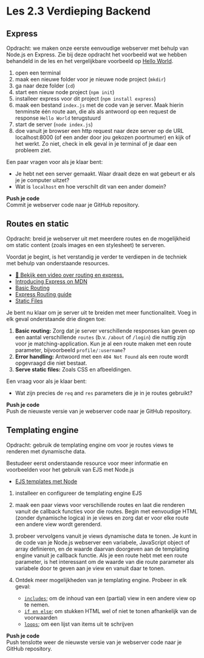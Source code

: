 # Les 2.3 Verdieping Backend
## Express
Opdracht: we maken onze eerste eenvoudige webserver met behulp van Node.js en Express. Zie bij deze opdracht het voorbeeld wat we hebben behandeld in de les en het vergelijkbare voorbeeld op [Hello World](https://expressjs.com/en/starter/hello-world.html).

1. open een terminal
2. maak een nieuwe folder voor je nieuwe node project (`mkdir`)
3. ga naar deze folder (`cd`)
4. start een nieuw node project (`npm init`)
5. installeer express voor dit project (`npm install express`)
6. maak een bestand `index.js` met de code van je server. Maak hierin tenminste één route aan, die als als antwoord op een request de response `Hello World` terugstuurd
7. start de server (`node index.js`)
8. doe vanuit je browser een http request naar deze server op de URL localhost:8000 (of een ander door jou gekozen poortnumer) en kijk of het werkt. Zo niet, check in elk geval in je terminal of je daar een probleem ziet.

Een paar vragen voor als je klaar bent:
* Je hebt net een server gemaakt. Waar draait deze en wat gebeurt er als je je computer uitzet?
* Wat is `localhost` en hoe verschilt dit van een ander domein?

**Push je code**  
Commit je webserver code naar je GitHub repository.  

## Routes en static
Opdracht: breid je webserver uit met meerdere routes en de mogelijkheid om static content (zoals images en een stylesheet) te serveren.

Voordat je begint, is het verstandig je verder te verdiepen in de techniek met behulp van onderstaande resources.
* [🎦 Bekijk een video over routing en express.](https://www.youtube.com/watch?v=SRHQ3FM39Qg)
* [Introducing Express on MDN](https://developer.mozilla.org/en-US/docs/Learn/Server-side/Express_Nodejs/Introduction#introducing_express)
* [Basic Routing](https://expressjs.com/en/starter/basic-routing.html)
* [Express Routing guide](https://expressjs.com/en/guide/routing.html)
* [Static Files](https://expressjs.com/en/starter/static-files.html)  

Je bent nu klaar om je server uit te breiden met meer functionaliteit. Voeg in elk geval onderstaande drie dingen toe:

1. **Basic routing:** Zorg dat je server verschillende responses kan geven op een aantal verschillende `routes` (b.v. `/about` of `/login`) die nuttig zijn voor je matching-application. Kun je al een route maken met een route parameter, bijvoorbeeld `profile/:username`?
2. **Error handling:** Antwoord met een `404 Not Found` als een route wordt opgevraagd die niet bestaat.
3. **Serve static files:** Zoals CSS en afbeeldingen.

Een vraag voor als je klaar bent:
* Wat zijn precies de `req` and `res` parameters die je in je routes gebruikt?

**Push je code**  
Push de nieuwste versie van je webserver code naar je GitHub repository.  

## Templating engine
Opdracht: gebruik de templating engine om voor je routes views te renderen met dynamische data.

Bestudeer eerst onderstaande resource voor meer informatie en voorbeelden voor het gebruik van EJS met Node.js
* [EJS templates met Node](https://www.digitalocean.com/community/tutorials/how-to-use-ejs-to-template-your-node-application)

1. installeer en configureer de templating engine EJS
   
2. maak een paar views voor verschillende routes en laat die renderen vanuit de callback functies voor die routes. Begin met eenvoudige HTML (zonder dynamische logica) in je views en zorg dat er voor elke route een andere view wordt gerenderd.

3. probeer vervolgens vanuit je views dynamische data te tonen. Je kunt in de code van je Node.js webserver een variabele, JavaScript object of array definieren, en de waarde daarvan doorgeven aan de templating engine vanuit je callback functie. Als je een route hebt met een route parameter, is het interessant om de waarde van die route parameter als variabele door te geven aan je view en vanuit daar te tonen.
  
4. Ontdek meer mogelijkheden van je templating engine. Probeer in elk geval:
   * [`includes`](https://ejs.co/#includes); om de inhoud van een (partial) view in een andere view op te nemen.
   * [`if en else`](https://www.includehelp.com/node-js/ejs-if-else-statement-ejs-conditions.aspx); om stukken HTML wel of niet te tonen afhankelijk van de voorwaarden
   * [`loops`](https://www.includehelp.com/node-js/ejs-for-loops.aspx); om een lijst van items uit te schrijven

**Push je code**  
Push tenslotte weer de nieuwste versie van je webserver code naar je GitHub repository.  
